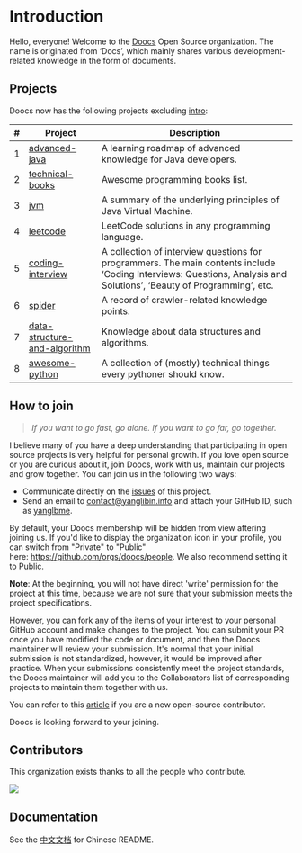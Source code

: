 # Introduction
Hello, everyone! Welcome to the [Doocs](https://github.com/doocs) Open Source organization. The name is originated from ‘Docs’, which mainly shares various development-related knowledge in the form of documents.

## Projects
Doocs now has the following projects excluding [intro](https://github.com/doocs/intro):

| # | Project | Description |
|---|---|---|
| 1 | [advanced-java](https://github.com/doocs/advanced-java) | A learning roadmap of advanced knowledge for Java developers. |
| 2 | [technical-books](https://github.com/doocs/technical-books) | Awesome programming books list. |
| 3 | [jvm](https://github.com/doocs/jvm) | A summary of the underlying principles of Java Virtual Machine. |
| 4 | [leetcode](https://github.com/doocs/leetcode) | LeetCode solutions in any programming language. |
| 5 | [coding-interview](https://github.com/doocs/coding-interview) | A collection of interview questions for programmers. The main contents include ‘Coding Interviews: Questions, Analysis and Solutions’, ‘Beauty of Programming’, etc. |
| 6 | [spider](https://github.com/doocs/spider) | A record of crawler-related knowledge points. |
| 7 | [data-structure-and-algorithm](https://github.com/doocs/data-structure-and-algorithm) | Knowledge about data structures and algorithms. |
| 8 | [awesome-python](https://github.com/doocs/awesome-python) | A collection of (mostly) technical things every pythoner should know. |


## How to join
> *If you want to go fast, go alone. If you want to go far, go together.*

I believe many of you have a deep understanding that participating in open source projects is very helpful for personal growth. If you love open source or you are curious about it, join Doocs, work with us, maintain our projects and grow together. You can join us in the following two ways:

- Communicate directly on the [issues](https://github.com/doocs/intro/issues) of this project.
- Send an email to [contact@yanglibin.info](mailto:contact@yanglibin.info) and attach your GitHub ID, such as [yanglbme](https://github.com/yanglbme).

By default, your Doocs membership will be hidden from view aftering joining us. If you'd like to display the organization icon in your profile, you can switch from "Private" to "Public" here: https://github.com/orgs/doocs/people. We also recommend setting it to Public.

**Note**: At the beginning, you will not have direct 'write' permission for the project at this time, because we are not sure that your submission meets the project specifications.

However, you can fork any of the items of your interest to your personal GitHub account and make changes to the project. You can submit your PR once you have modified the code or document, and then the Doocs maintainer will review your submission. It's normal that your initial submission is not standardized, however, it would be improved after practice. When your submissions consistently meet the project standards, the Doocs maintainer will add you to the Collaborators list of corresponding projects to maintain them together with us.

You can refer to this [article](https://github.com/firstcontributions/first-contributions/blob/master/README.md) if you are a new open-source contributor.

Doocs is looking forward to your joining.

## Contributors
This organization exists thanks to all the people who contribute. 

<a href="https://opencollective.com/doocs/contributors.svg?width=890&button=true"><img src="https://opencollective.com/doocs/contributors.svg?width=890&button=false" /></a>

## Documentation
See the [中文文档](README_CN) for Chinese README.